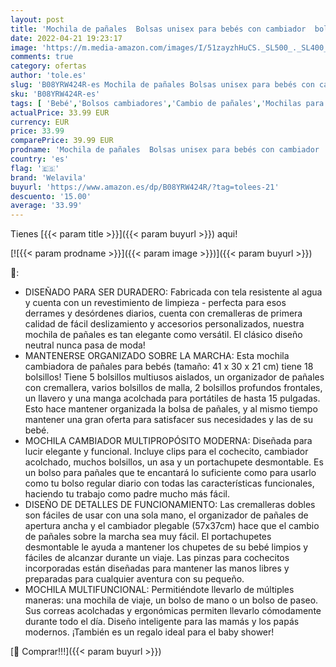 ```yaml
---
layout: post
title: 'Mochila de pañales  Bolsas unisex para bebés con cambiador  bolsillos aislados y soporte para chupete  Mochila de viaje multifuncional grande de WELAVILA para mamá y papá  Gris oscuro '
date: 2022-04-21 19:23:17
image: 'https://m.media-amazon.com/images/I/51zayzhHuCS._SL500_._SL400_.jpg'
comments: true
category: ofertas
author: 'tole.es'
slug: 'B08YRW424R-es Mochila de pañales Bolsas unisex para bebés con cambiador...'
sku: 'B08YRW424R-es'
tags: [ 'Bebé','Bolsos cambiadores','Cambio de pañales','Mochilas para pañales','bebés','chupete','pañales','welavila','🇪🇸', ]
actualPrice: 33.99 EUR
currency: EUR
price: 33.99
comparePrice: 39.99 EUR
prodname: 'Mochila de pañales  Bolsas unisex para bebés con cambiador  bolsillos aislados y soporte para chupete  Mochila de viaje multifuncional grande de WELAVILA para mamá y papá  Gris oscuro '
country: 'es'
flag: '🇪🇸'
brand: 'Welavila'
buyurl: 'https://www.amazon.es/dp/B08YRW424R/?tag=tolees-21'
descuento: '15.00'
average: '33.99'
---
```


Tienes [{{< param title >}}]({{< param buyurl >}}) aqui!

[![{{< param prodname >}}]({{< param image >}})]({{< param buyurl >}})

🔎:

- DISEÑADO PARA SER DURADERO: Fabricada con tela resistente al agua y cuenta con un revestimiento de limpieza - perfecta para esos derrames y desórdenes diarios, cuenta con cremalleras de primera calidad de fácil deslizamiento y accesorios personalizados, nuestra mochila de pañales es tan elegante como versátil. El clásico diseño neutral nunca pasa de moda!
- MANTENERSE ORGANIZADO SOBRE LA MARCHA: Esta mochila cambiadora de pañales para bebés (tamaño: 41 x 30 x 21 cm) tiene 18 bolsillos! Tiene 5 bolsillos multiusos aislados, un organizador de pañales con cremallera, varios bolsillos de malla, 2 bolsillos profundos frontales, un llavero y una manga acolchada para portátiles de hasta 15 pulgadas. Esto hace mantener organizada la bolsa de pañales, y al mismo tiempo mantener una gran oferta para satisfacer sus necesidades y las de su bebé.
- MOCHILA CAMBIADOR MULTIPROPÓSITO MODERNA: Diseñada para lucir elegante y funcional. Incluye clips para el cochecito, cambiador acolchado, muchos bolsillos, un asa y un portachupete desmontable. Es un bolso para pañales que te encantará lo suficiente como para usarlo como tu bolso regular diario con todas las características funcionales, haciendo tu trabajo como padre mucho más fácil.
- DISEÑO DE DETALLES DE FUNCIONAMIENTO: Las cremalleras dobles son fáciles de usar con una sola mano, el organizador de pañales de apertura ancha y el cambiador plegable (57x37cm) hace que el cambio de pañales sobre la marcha sea muy fácil. El portachupetes desmontable le ayuda a mantener los chupetes de su bebé limpios y fáciles de alcanzar durante un viaje. Las pinzas para cochecitos incorporadas están diseñadas para mantener las manos libres y preparadas para cualquier aventura con su pequeño.
- MOCHILA MULTIFUNCIONAL: Permitiéndote llevarlo de múltiples maneras: una mochila de viaje, un bolso de mano o un bolso de paseo. Sus correas acolchadas y ergonómicas permiten llevarlo cómodamente durante todo el día. Diseño inteligente para las mamás y los papás modernos. ¡También es un regalo ideal para el baby shower!

[🛒 Comprar!!!]({{< param buyurl >}})
